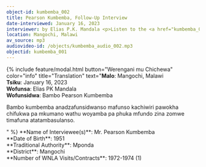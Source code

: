 ```yaml
---
object-id: kumbemba_002
title: Pearson Kumbemba, Follow-Up Interview
date-interviewed: January 16, 2023
interviewer: by Elias P.K. Mandala <p>Listen to the <a href="kumbemba_001.html">First Interview</a></p>
location: Mangochi, Malawi
av_source: mp3
audiovideo-id: /objects/kumbemba_audio_002.mp3
objectid: kumbemba_001
---
```

{% include feature/modal.html button="Werengani mu Chichewa" color="info" title="Translation" text="**Malo**: Mangochi, Malawi<br>
**Tsiku**: January 16, 2023<br>
**Wofunsa**: Elias PK Mandala<br>
**Wofunsidwa**: Bambo Pearson Kumbemba<br>
<p>Bambo kumbemba anadzafunsidwanso mafunso kachiwiri pawokha chifukwa pa mkumano wathu woyamba pa phuka mfundo zina zomwe timafuna atatambasulanso.</p>" %}
**Name of Interviewee(s)**: Mr. Pearson Kumbemba<br>
**Date of Birth**: 1951<br>
**Traditional Authority**: Mponda<br>
**District**: Mangochi<br>
**Number of WNLA Visits/Contracts**: 1972-1974 (1)<br>